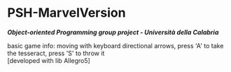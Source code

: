 # PSH-MarvelVersion
***Object-oriented Programming group project - Università della Calabria***

basic game info: moving with keyboard directional arrows, press 'A' to take the tesseract, press 'S' to throw it
<br>[developed with lib Allegro5]
